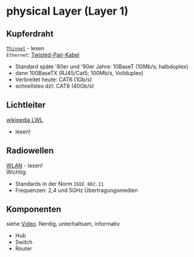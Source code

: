 # physical Layer (Layer 1)

## Kupferdraht
[`Thinnet`](https://de.wikipedia.org/wiki/10BASE2) - lesen  
`Ethernet`: [Twisted-Pair-Kabel](https://de.wikipedia.org/wiki/Twisted-Pair-Kabel#Kategorie_5)
- Standard späte '80er und '90er Jahre: 10BaseT (10Mb/s; halbduplex)
- dann 100BaseTX (RJ45/Cat5; 100Mb/s, Vollduplex)
- Verbreitet heute: CAT6 (1Gb/s)
- schnellstes dzt: CAT8 (40Gb/s)

## Lichtleiter
[wikipedia LWL](https://de.wikipedia.org/wiki/Lichtwellenleiter)
- lesen!

## Radiowellen
[WLAN](https://de.wikipedia.org/wiki/Wireless_Local_Area_Network) - lesen!  
Wichtig:
- Standards in der Norm `IEEE 802.11`
- Frequenzen: 2,4 und 5GHz Übertragungsmedien

## Komponenten
siehe [Video](https://youtu.be/qJsjizuuDB4). Nerdig, unterhaltsam, informativ
- Hub
- Switch
- Router
